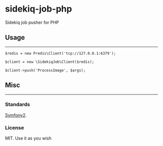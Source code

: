 # sidekiq-job-php
Sidekiq job pusher for PHP

## Usage
--------

```
$redis = new Predis\Client('tcp://127.0.0.1:6379');

$client = new \SidekiqJob\Client($redis);

$client->push('ProcessImage', $args);
```

## Misc
-------

### Standards
[Symfony2](https://github.com/escapestudios/Symfony2-coding-standard).

### License
MIT. Use it as you wish


